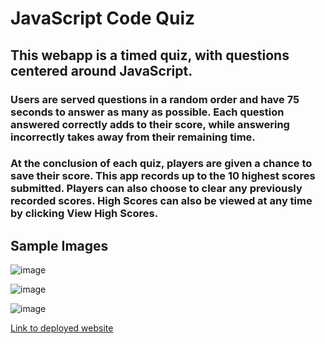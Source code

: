 # JavaScript Code Quiz

## This webapp is a timed quiz, with questions centered around JavaScript. 

### Users are served questions in a random order and have 75 seconds to answer as many as possible. Each question answered correctly adds to their score, while answering incorrectly takes away from their remaining time.

### At the conclusion of each quiz, players are given a chance to save their score. This app records up to the 10 highest scores submitted. Players can also choose to clear any previously recorded scores. High Scores can also be viewed at any time by clicking View High Scores.

## Sample Images
![image](https://user-images.githubusercontent.com/51002088/151712042-d836267a-9ddf-4abc-9719-4f80db521ce5.png)

![image](https://user-images.githubusercontent.com/51002088/151712054-29cc6c68-fa7e-4388-acf4-0084c2ee4ecc.png)

![image](https://user-images.githubusercontent.com/51002088/151712122-2e1407fc-bac1-4325-82a5-5b5f5cb518b3.png)

[Link to deployed website](https://jciii91.github.io/code-quiz/)
